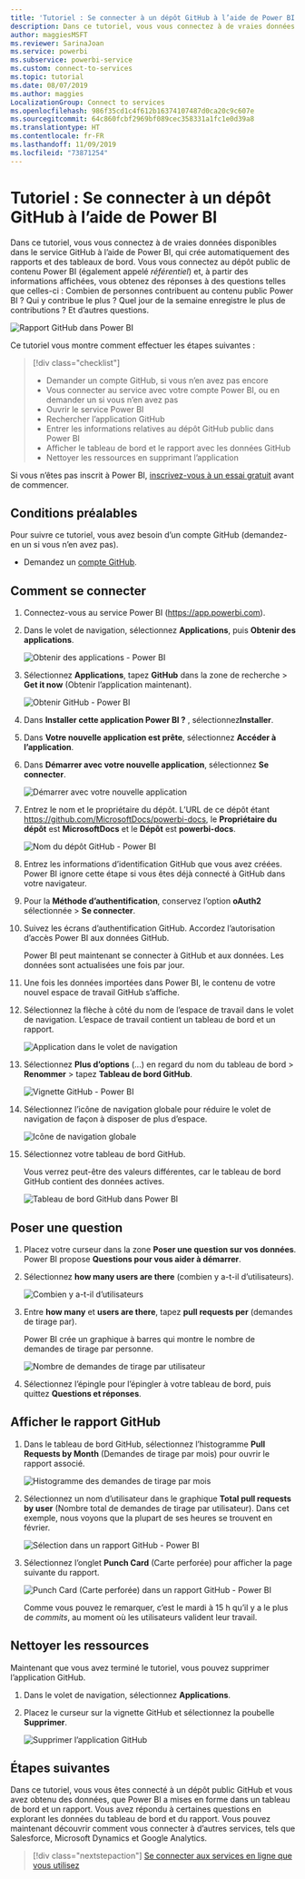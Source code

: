 ```yaml
---
title: 'Tutoriel : Se connecter à un dépôt GitHub à l’aide de Power BI'
description: Dans ce tutoriel, vous vous connectez à de vraies données disponibles dans le service GitHub à l’aide de Power BI, qui crée automatiquement des rapports et des tableaux de bord.
author: maggiesMSFT
ms.reviewer: SarinaJoan
ms.service: powerbi
ms.subservice: powerbi-service
ms.custom: connect-to-services
ms.topic: tutorial
ms.date: 08/07/2019
ms.author: maggies
LocalizationGroup: Connect to services
ms.openlocfilehash: 986f35cd1c4f612b16374107487d0ca20c9c607e
ms.sourcegitcommit: 64c860fcbf2969bf089cec358331a1fc1e0d39a8
ms.translationtype: HT
ms.contentlocale: fr-FR
ms.lasthandoff: 11/09/2019
ms.locfileid: "73871254"
---
```

# <a name="tutorial-connect-to-a-github-repo-with-power-bi"></a>Tutoriel : Se connecter à un dépôt GitHub à l’aide de Power BI
Dans ce tutoriel, vous vous connectez à de vraies données disponibles dans le service GitHub à l’aide de Power BI, qui crée automatiquement des rapports et des tableaux de bord. Vous vous connectez au dépôt public de contenu Power BI (également appelé *référentiel*) et, à partir des informations affichées, vous obtenez des réponses à des questions telles que celles-ci : Combien de personnes contribuent au contenu public Power BI ? Qui y contribue le plus ? Quel jour de la semaine enregistre le plus de contributions ? Et d’autres questions. 

![Rapport GitHub dans Power BI](media/service-tutorial-connect-to-github/power-bi-github-app-tutorial-punch-card.png)

Ce tutoriel vous montre comment effectuer les étapes suivantes :

> [!div class="checklist"]
> * Demander un compte GitHub, si vous n’en avez pas encore 
> * Vous connecter au service avec votre compte Power BI, ou en demander un si vous n’en avez pas
> * Ouvrir le service Power BI
> * Rechercher l’application GitHub
> * Entrer les informations relatives au dépôt GitHub public dans Power BI
> * Afficher le tableau de bord et le rapport avec les données GitHub
> * Nettoyer les ressources en supprimant l’application

Si vous n’êtes pas inscrit à Power BI, [inscrivez-vous à un essai gratuit](https://app.powerbi.com/signupredirect?pbi_source=web) avant de commencer.

## <a name="prerequisites"></a>Conditions préalables

Pour suivre ce tutoriel, vous avez besoin d’un compte GitHub (demandez-en un si vous n’en avez pas). 

- Demandez un [compte GitHub](https://docs.microsoft.com/contribute/get-started-setup-github).


## <a name="how-to-connect"></a>Comment se connecter
1. Connectez-vous au service Power BI (https://app.powerbi.com). 
2. Dans le volet de navigation, sélectionnez **Applications**, puis **Obtenir des applications**.
   
   ![Obtenir des applications - Power BI](media/service-tutorial-connect-to-github/power-bi-github-app-tutorial.png) 

3. Sélectionnez **Applications**, tapez **GitHub** dans la zone de recherche > **Get it now** (Obtenir l’application maintenant).
   
   ![Obtenir GitHub - Power BI](media/service-tutorial-connect-to-github/power-bi-github-app-tutorial-app-source.png) 

4. Dans **Installer cette application Power BI ?** , sélectionnez**Installer**.
5. Dans **Votre nouvelle application est prête**, sélectionnez **Accéder à l’application**.
6. Dans **Démarrer avec votre nouvelle application**, sélectionnez **Se connecter**.

    ![Démarrer avec votre nouvelle application](media/service-tutorial-connect-to-github/power-bi-new-app-connect-get-started.png)

7. Entrez le nom et le propriétaire du dépôt. L’URL de ce dépôt étant https://github.com/MicrosoftDocs/powerbi-docs, le **Propriétaire du dépôt** est **MicrosoftDocs** et le **Dépôt** est **powerbi-docs**. 
   
    ![Nom du dépôt GitHub - Power BI](media/service-tutorial-connect-to-github/power-bi-github-app-tutorial-connect.png)

5. Entrez les informations d’identification GitHub que vous avez créées. Power BI ignore cette étape si vous êtes déjà connecté à GitHub dans votre navigateur. 

6. Pour la **Méthode d’authentification**, conservez l’option **oAuth2** sélectionnée \> **Se connecter**.

7. Suivez les écrans d’authentification GitHub. Accordez l’autorisation d’accès Power BI aux données GitHub.
   
   Power BI peut maintenant se connecter à GitHub et aux données.  Les données sont actualisées une fois par jour.

8. Une fois les données importées dans Power BI, le contenu de votre nouvel espace de travail GitHub s’affiche. 
9. Sélectionnez la flèche à côté du nom de l’espace de travail dans le volet de navigation. L’espace de travail contient un tableau de bord et un rapport. 

    ![Application dans le volet de navigation](media/service-tutorial-connect-to-github/power-bi-github-app-tutorial-left-nav-expanded.png)

10. Sélectionnez **Plus d’options** (...) en regard du nom du tableau de bord > **Renommer** > tapez **Tableau de bord GitHub**.
 
    ![Vignette GitHub - Power BI](media/service-tutorial-connect-to-github/power-bi-github-app-tutorial-left-nav.png) 

8. Sélectionnez l’icône de navigation globale pour réduire le volet de navigation de façon à disposer de plus d’espace.

    ![Icône de navigation globale](media/service-tutorial-connect-to-github/power-bi-global-navigation-icon.png)

10. Sélectionnez votre tableau de bord GitHub.
    
    Vous verrez peut-être des valeurs différentes, car le tableau de bord GitHub contient des données actives.

    ![Tableau de bord GitHub dans Power BI](media/service-tutorial-connect-to-github/power-bi-github-app-tutorial-new-dashboard.png)

    

## <a name="ask-a-question"></a>Poser une question

1. Placez votre curseur dans la zone **Poser une question sur vos données**. Power BI propose **Questions pour vous aider à démarrer**. 

1. Sélectionnez **how many users are there** (combien y a-t-il d’utilisateurs).
 
    ![Combien y a-t-il d’utilisateurs](media/service-tutorial-connect-to-github/power-bi-github-app-tutorial-qna-how-many-users.png)

13. Entre **how many** et **users are there**, tapez **pull requests per** (demandes de tirage par). 

     Power BI crée un graphique à barres qui montre le nombre de demandes de tirage par personne.

    ![Nombre de demandes de tirage par utilisateur](media/service-tutorial-connect-to-github/power-bi-github-app-tutorial-qna-how-many-prs.png)


13. Sélectionnez l’épingle pour l’épingler à votre tableau de bord, puis quittez **Questions et réponses**.

## <a name="view-the-github-report"></a>Afficher le rapport GitHub 

1. Dans le tableau de bord GitHub, sélectionnez l’histogramme **Pull Requests by Month** (Demandes de tirage par mois) pour ouvrir le rapport associé.

    ![Histogramme des demandes de tirage par mois](media/service-tutorial-connect-to-github/power-bi-github-app-tutorial-column-chart.png)

2. Sélectionnez un nom d’utilisateur dans le graphique **Total pull requests by user** (Nombre total de demandes de tirage par utilisateur). Dans cet exemple, nous voyons que la plupart de ses heures se trouvent en février.

    ![Sélection dans un rapport GitHub - Power BI](media/service-tutorial-connect-to-github/power-bi-github-app-tutorial-cross-filter-total-prs.png)

3. Sélectionnez l’onglet **Punch Card** (Carte perforée) pour afficher la page suivante du rapport. 
 
    ![Punch Card (Carte perforée) dans un rapport GitHub - Power BI](media/service-tutorial-connect-to-github/power-bi-github-app-tutorial-tues-3pm.png)

    Comme vous pouvez le remarquer, c’est le mardi à 15 h qu’il y a le plus de *commits*, au moment où les utilisateurs valident leur travail.

## <a name="clean-up-resources"></a>Nettoyer les ressources

Maintenant que vous avez terminé le tutoriel, vous pouvez supprimer l’application GitHub. 

1. Dans le volet de navigation, sélectionnez **Applications**.
2. Placez le curseur sur la vignette GitHub et sélectionnez la poubelle **Supprimer**.

    ![Supprimer l’application GitHub](media/service-tutorial-connect-to-github/power-bi-github-app-tutorial-delete.png)

## <a name="next-steps"></a>Étapes suivantes

Dans ce tutoriel, vous vous êtes connecté à un dépôt public GitHub et vous avez obtenu des données, que Power BI a mises en forme dans un tableau de bord et un rapport. Vous avez répondu à certaines questions en explorant les données du tableau de bord et du rapport. Vous pouvez maintenant découvrir comment vous connecter à d’autres services, tels que Salesforce, Microsoft Dynamics et Google Analytics. 
 
> [!div class="nextstepaction"]
> [Se connecter aux services en ligne que vous utilisez](service-connect-to-services.md)



